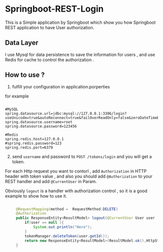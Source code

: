 # Springboot-REST-Login

This is a Simple application by Springboot which show you how Springboot REST application to have User authorization.

## Data Layer 

I use Mysql for data persistence to save the information for users ,  and use Redis for cache to control the authorization .


## How to use ? 

1. fulfill your configuration in application.porperties 
 
for example

```properties

#MySQL
spring.datasource.url=jdbc:mysql://127.0.0.1:3306/login?useUnicode=true&autoReconnect=true&failOverReadOnly=false&zeroDateTimeBehavior=round&autoReconnect=true
spring.datasource.username=root
spring.datasource.password=123456

#Redis
spring.redis.host=127.0.0.1
#spring.redis.password=123
spring.redis.port=6379

```

2. send `username` and password to `POST /tokens/login` and you will get a token.

For each Http request you want to contorl , add  `Authorization` in HTTP header with token value , and also you should add `@Authorization` to your REST handler and add `@CurrentUser` in Param.

Obviously `logout` is a handler with authorization control , so it is a good example to show how to use it.


```java

     @RequestMapping(method =  RequestMethod.DELETE) 
     @Authorization 
     public ResponseEntity<ResultModel> logout(@CurrentUser User user ){ 
         if(user == null ){ 
             System.out.println("Here"); 
         } 
         tokenManager.deleteToken(user.getId()); 
         return new ResponseEntity<ResultModel>(ResultModel.ok(),HttpStatus.OK); 
     } 

```
